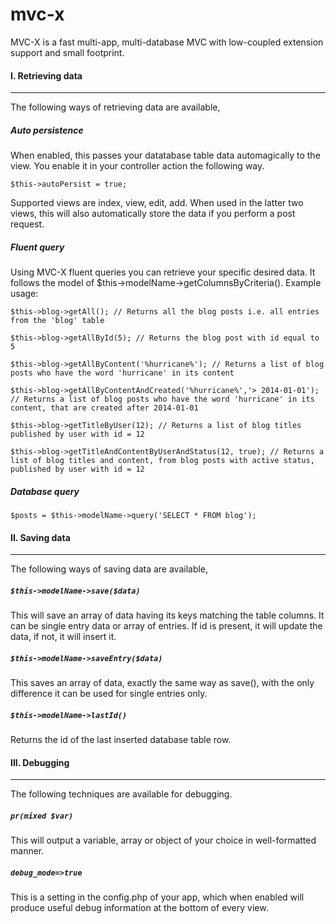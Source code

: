 # mvc-x

MVC-X is a fast multi-app, multi-database MVC with low-coupled extension support and small footprint.

#### I. Retrieving data
* * *
The following ways of retrieving data are available,

##### Auto persistence
When enabled, this passes your datatabase table data automagically to the view. You enable it in your controller action the following way. 

`$this->autoPersist = true;`

Supported views are index, view, edit, add. When used in the latter two views, this will also automatically store the data if you perform a post request.

##### Fluent query

Using MVC-X fluent queries you can retrieve your specific desired data. It follows the model of $this->modelName->getColumnsByCriteria(). Example usage:

`$this->blog->getAll(); // Returns all the blog posts i.e. all entries from the 'blog' table`

`$this->blog->getAllById(5); // Returns the blog post with id equal to 5`

`$this->blog->getAllByContent('%hurricane%'); // Returns a list of blog posts who have the word 'hurricane' in its content`

`$this->blog->getAllByContentAndCreated('%hurricane%','> 2014-01-01'); // Returns a list of blog posts who have the word 'hurricane' in its content, that are created after 2014-01-01`

`$this->blog->getTitleByUser(12); // Returns a list of blog titles published by user with id = 12`

`$this->blog->getTitleAndContentByUserAndStatus(12, true); // Returns a list of blog titles and content, from blog posts with active status, published by user with id = 12`

##### Database query

`$posts = $this->modelName->query('SELECT * FROM blog');`

#### II. Saving data
* * *
The following ways of saving data are available,

##### `$this->modelName->save($data)`

This will save an array of data having its keys matching the table columns. It can be single entry data or array of entries. If id is present, it will update the data, if not, it will insert it. 

##### `$this->modelName->saveEntry($data)`

This saves an array of data, exactly the same way as save(), with the only difference it can be used for single entries only.

##### `$this->modelName->lastId()`

Returns the id of the last inserted database table row.


#### III. Debugging
* * *
The following techniques are available for debugging.

##### `pr(mixed $var)`

This will output a variable, array or object of your choice in well-formatted manner.

##### `debug_mode=>true`

This is a setting in the config.php of your app, which when enabled will produce useful debug information at the bottom of every view.



